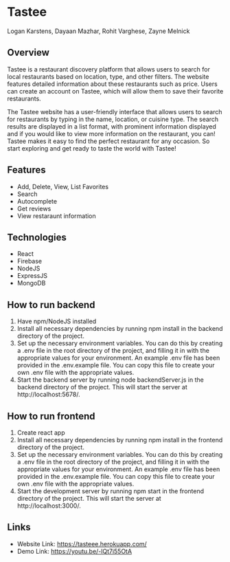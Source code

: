 # Tastee
Logan Karstens, Dayaan Mazhar, Rohit Varghese, Zayne Melnick 

## Overview
Tastee is a restaurant discovery platform that allows users to search for local restaurants based on location, type, and other filters. The website features detailed information about these restaurants such as price. Users can create an account on Tastee, which will allow them to save their favorite restaurants. 

The Tastee website has a user-friendly interface that allows users to search for restaurants by typing in the name, location, or cuisine type. The search results are displayed in a list format, with prominent information displayed and if you would like to view more information on the restaurant, you can! Tastee makes it easy to find the perfect restaurant for any occasion. So start exploring and get ready to taste the world with Tastee!

## Features
- Add, Delete, View, List Favorites
- Search
- Autocomplete
- Get reviews
- View restaraunt information

## Technologies
- React
- Firebase
- NodeJS
- ExpressJS
- MongoDB

## How to run backend
1. Have npm/NodeJS installed
2. Install all necessary dependencies by running npm install in the backend directory of the project.
3. Set up the necessary environment variables. You can do this by creating a .env file in the root directory of the project, and filling it in with the appropriate values for your environment. An example .env file has been provided in the .env.example file. You can copy this file to create your own .env file with the appropriate values.
4. Start the backend server by running node backendServer.js in the backend directory of the project. This will start the server at http://localhost:5678/.

## How to run frontend
1. Create react app
2. Install all necessary dependencies by running npm install in the frontend directory of the project.
3. Set up the necessary environment variables. You can do this by creating a .env file in the root directory of the project, and filling it in with the appropriate values for your environment. An example .env file has been provided in the .env.example file. You can copy this file to create your own .env file with the appropriate values.
4. Start the development server by running npm start in the frontend directory of the project. This will start the server at http://localhost:3000/.

## Links
- Website Link: https://tasteee.herokuapp.com/
- Demo Link: https://youtu.be/-lQt7i55OtA

